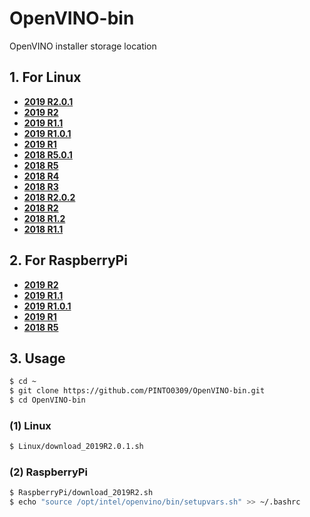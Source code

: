 # OpenVINO-bin
OpenVINO installer storage location

## 1. For Linux
- **[2019 R2.0.1](Linux/download_2019R2.0.1.sh)**
- **[2019 R2](Linux/download_2019R2.sh)**
- **[2019 R1.1](Linux/download_2019R1.1.sh)**
- **[2019 R1.0.1](Linux/download_2019R1.0.1.sh)**
- **[2019 R1](Linux/download_2019R1.sh)**
- **[2018 R5.0.1](Linux/download_2018R5.0.1.sh)**
- **[2018 R5](Linux/download_2018R5.0.0.sh)**
- **[2018 R4](Linux/download_2018R4.sh)**
- **[2018 R3](Linux/download_2018R3.sh)**
- **[2018 R2.0.2](Linux/download_2018R2.0.2.sh)**
- **[2018 R2](Linux/download_2018R2.sh)**
- **[2018 R1.2](Linux/download_2018R1.2.sh)**
- **[2018 R1.1](Linux/download_2018R1.1.sh)**

## 2. For RaspberryPi
- **[2019 R2](RaspberryPi/download_2019R2.sh)**
- **[2019 R1.1](RaspberryPi/download_2019R1.1.sh)**
- **[2019 R1.0.1](RaspberryPi/download_2019R1.0.1.sh)**
- **[2019 R1](RaspberryPi/download_2019R1.sh)**
- **[2018 R5](RaspberryPi/download_2018R5.sh)**

## 3. Usage
```bash
$ cd ~
$ git clone https://github.com/PINTO0309/OpenVINO-bin.git
$ cd OpenVINO-bin
```
### (1) Linux
```bash
$ Linux/download_2019R2.0.1.sh
```

### (2) RaspberryPi
```bash
$ RaspberryPi/download_2019R2.sh
$ echo "source /opt/intel/openvino/bin/setupvars.sh" >> ~/.bashrc
```
